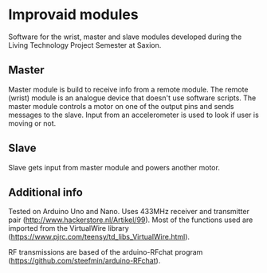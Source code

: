 # Improvaid modules
Software for the wrist, master and slave modules developed during the Living Technology Project Semester at Saxion. 

## Master
Master module is build to receive info from a remote module. The remote (wrist) module is an analogue device that doesn't use software scripts. The master module controls a motor on one of the output pins and sends messages to the slave. Input from an accelerometer is used to look if user is moving or not. 
## Slave
Slave gets input from master module and powers another motor. 

## Additional info
Tested on Arduino Uno and Nano. Uses 433MHz receiver and transmitter pair (http://www.hackerstore.nl/Artikel/99). Most of the functions used are imported from the VirtualWire library (https://www.pjrc.com/teensy/td_libs_VirtualWire.html). 

RF transmissions are based of the arduino-RFchat program (https://github.com/steefmin/arduino-RFchat).
